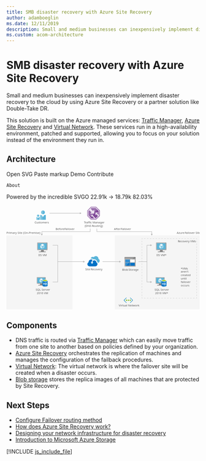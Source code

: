 ```yaml
---
title: SMB disaster recovery with Azure Site Recovery
author: adamboeglin
ms.date: 12/11/2019
description: Small and medium businesses can inexpensively implement disaster recovery to the cloud by using Azure Site Recovery or a partner solution like Double-Take DR.
ms.custom: acom-architecture
---
```

# SMB disaster recovery with Azure Site Recovery

Small and medium businesses can inexpensively implement disaster recovery to the cloud by using Azure Site Recovery or a partner solution like Double-Take DR.

This solution is built on the Azure managed services: [Traffic Manager](/en-us/services/traffic-manager/), [Azure Site Recovery](/en-us/services/site-recovery/) and [Virtual Network](/en-us/services/virtual-network/). These services run in a high-availability environment, patched and supported, allowing you to focus on your solution instead of the environment they run in.


## Architecture

Open SVG
Paste markup
Demo
Contribute

    About

Powered by the incredible SVGO
22.91k → 18.79k 82.03%

<svg xmlns="https://www.w3.org/2000/svg" aria-labelledby="disaster-recovery-smb-azure-site-recovery" class="architecture-diagram" viewBox="0 0 825.047 443.187">
  <defs/>
  <title>
    Recuperação após desastre para PMEs com o Azure Site Recovery
  </title>
  <desc>
    As pequenas e médias empresas podem implementar a recuperação após desastre de forma económica na cloud com o Azure Site Recovery ou uma solução de parceiro como o Double-Take DR.
  </desc>
  <path fill="none" stroke="#b5b5b5" stroke-miterlimit="10" stroke-width="1.643" d="M183.889 33.71h130.759"/>
  <path fill="#b5b5b5" d="M313.449 37.805l7.093-4.095-7.093-4.096v8.191z"/>
  <path fill="#ededed" d="M463.047 128.187h362v315h-362zM.001 128.187h282v315h-282z" opacity=".5"/>
  <path fill="none" stroke="#b5b5b5" stroke-miterlimit="10" stroke-width="1.643" d="M386.169 99.009v12.72H620.87v11.062"/>
  <path fill="#b5b5b5" d="M616.774 121.592l4.096 7.093 4.095-7.093h-8.191z"/>
  <path fill="none" stroke="#b5b5b5" stroke-miterlimit="10" stroke-width="1.643" d="M357.87 99.009v12.72H151.169v11.062"/>
  <path fill="#b5b5b5" d="M147.073 121.592l4.096 7.093 4.095-7.093h-8.191z"/>
  <path fill="none" stroke="#b5b5b5" stroke-miterlimit="10" stroke-width="1.643" d="M410.519 239.781h72.826"/>
  <path fill="#b5b5b5" d="M482.147 243.877l7.093-4.096-7.093-4.095v8.191z"/>
  <path fill="none" stroke="#b5b5b5" stroke-miterlimit="10" stroke-width="1.643" d="M219.126 239.781h110.219"/>
  <path fill="#b5b5b5" d="M328.147 243.877l7.093-4.096-7.093-4.095v8.191z"/>
  <text fill="#5d5d5d" font-family="SegoeUI, Segoe UI" font-size="12" transform="translate(727.851 121.207)">
    Azure <tspan x="33.691" y="0" letter-spacing="-.034em">F</tspan><tspan x="39.141" y="0">ailover Site</tspan>
  </text>
  <text fill="#5d5d5d" font-family="SegoeUI, Segoe UI" font-size="12" transform="translate(732.095 157.067)">
    <tspan letter-spacing="-.029em">R</tspan><tspan x="6.826" y="0">ecovery VMs</tspan>
  </text>
  <text fill="#5d5d5d" font-family="SegoeUI, Segoe UI" font-size="12" transform="translate(0 121.207)">
    Primary Site (On-Premise)
  </text>
  <text fill="#5d5d5d" font-family="SegoeUI, Segoe UI" font-size="12" transform="translate(210 105.207)">
    Before <tspan x="37.676" y="0" letter-spacing="-.034em">F</tspan><tspan x="43.125" y="0">ailover</tspan>
  </text>
  <text fill="#5d5d5d" font-family="SegoeUI, Segoe UI" font-size="12" transform="translate(459.518 105.207)">
    After <tspan x="29.297" y="0" letter-spacing="-.034em">F</tspan><tspan x="34.746" y="0">ailover</tspan>
  </text>
  <path fill="none" stroke="#b5b5b5" stroke-miterlimit="10" stroke-width="1.643" d="M197.519 326.637h21.607V169.711h-21.607M600.245 239.781h-36.114M615.958 169.712h-15.713v156.924h15.713"/>
  <path fill="#b5b5b5" d="M614.759 165.616l7.093 4.096-7.093 4.095v-8.191zM614.759 330.732l7.093-4.096-7.093-4.095v8.191z"/>
  <g fill="none" stroke="#b5b5b5" stroke-miterlimit="10" stroke-width="1.643" opacity=".5">
    <path d="M812.737 392.187v3h-3"/>
    <path stroke-dasharray="6.159 6.159" d="M803.578 395.187H584.922"/>
    <path d="M581.842 395.187h-3v-3"/>
    <path stroke-dasharray="6.041 6.041" d="M578.842 386.146V147.541"/>
    <path d="M578.842 144.52v-3h3"/>
    <path stroke-dasharray="6.159 6.159" d="M588.001 141.52h218.657"/>
    <path d="M809.737 141.52h3v3"/>
    <path stroke-dasharray="6.041 6.041" d="M812.737 150.561v238.606"/>
  </g>
  <text fill="#5d5d5d" font-family="SegoeUI, Segoe UI" font-size="12" transform="translate(744.758 272.644)">
    *VMs <tspan x="0" y="14.4">aren&apos;t </tspan><tspan x="0" y="28.8">created </tspan><tspan x="0" y="43.2">until </tspan><tspan x="0" y="57.6">failover </tspan><tspan x="0" y="72">occurs</tspan>
  </text>
  <text fill="#5d5d5d" font-family="SegoeUI, Segoe UI" font-size="12" transform="translate(136.325 215.479)">
    IIS VM
  </text>
  <path fill="#7a7a7a" d="M159.867 190.7h-12.115c1.456 5.139-.5 5.876-9.066 5.876v2.691h29.13v-2.691c-8.566 0-9.407-.734-7.949-5.876"/>
  <path fill="#a0a1a2" d="M172.835 158.143H133.4a2.52 2.52 0 00-2.421 2.537v27.5a2.506 2.506 0 002.421 2.52h39.439a2.753 2.753 0 002.692-2.515v-27.5a2.763 2.763 0 00-2.692-2.537"/>
  <path style="isolation:isolate" fill="#fff" d="M172.862 158.146H133.4a2.519 2.519 0 00-2.421 2.537v27.5a2.506 2.506 0 002.421 2.517h.938z" opacity=".2"/>
  <path fill="#59b4d9" d="M172.049 161.572v25.698h-37.698v-25.698h37.698z"/>
  <path fill="#59b4d9" d="M134.351 187.27h.052v-25.697l34.465-.052h.002l-34.519.052v25.697z"/>
  <path fill="#a0a1a2" d="M138.686 196.571h29.13v2.692h-29.13z"/>
  <path fill="#b8d432" d="M153.711 160.01a.632.632 0 11-.633-.633.633.633 0 01.633.633"/>
  <path fill="#fff" d="M153.736 173.641a.248.248 0 01-.119-.034l-7.845-4.528a.241.241 0 01-.118-.206.238.238 0 01.118-.2l7.8-4.5a.239.239 0 01.234 0l7.847 4.53a.238.238 0 010 .41l-7.795 4.5a.24.24 0 01-.12.034"/>
  <path style="isolation:isolate" fill="#fff" d="M152.609 184.647a.224.224 0 01-.119-.032l-7.821-4.514a.232.232 0 01-.121-.206v-9.058a.241.241 0 01.36-.206l7.821 4.512a.249.249 0 01.116.208v9.058a.242.242 0 01-.116.206.25.25 0 01-.119.032" opacity=".7"/>
  <path style="isolation:isolate" fill="#fff" d="M154.823 184.647a.256.256 0 01-.123-.032.241.241 0 01-.115-.206v-9a.246.246 0 01.115-.206l7.821-4.512a.232.232 0 01.235 0 .235.235 0 01.12.2v9a.233.233 0 01-.12.206l-7.818 4.514a.211.211 0 01-.115.032" opacity=".4"/>
  <g>
    <text fill="#5d5d5d" font-family="SegoeUI, Segoe UI" font-size="12" transform="translate(124.776 363.669)">
      SQL Server<tspan x="4.992" y="14.4">2016 VM</tspan>
    </text>
    <path fill="#7a7a7a" d="M154.228 333.807H143.8c1.253 4.424-.43 5.058-7.8 5.058v2.316h25.07v-2.316c-7.373 0-8.1-.632-6.842-5.058"/>
    <path fill="#a0a1a2" d="M165.39 305.788h-33.947a2.169 2.169 0 00-2.084 2.183v23.673a2.157 2.157 0 002.084 2.165h33.947a2.37 2.37 0 002.317-2.165v-23.673a2.378 2.378 0 00-2.317-2.183"/>
    <path style="isolation:isolate" fill="#fff" d="M165.414 305.79H131.443a2.168 2.168 0 00-2.084 2.183v23.672a2.157 2.157 0 002.084 2.166h.808z" opacity=".2"/>
    <path fill="#59b4d9" d="M164.714 308.739v22.12h-32.448v-22.12h32.448z"/>
    <path fill="#59b4d9" d="M132.266 330.859h.044V308.74l29.666-.045h.001l-29.711.045v22.119z"/>
    <path fill="#a0a1a2" d="M135.997 338.865h25.073v2.317h-25.073z"/>
    <path fill="#b8d432" d="M148.93 307.395a.544.544 0 11-.545-.545.545.545 0 01.545.545"/>
    <path fill="#fff" d="M148.951 319.128a.213.213 0 01-.1-.029l-6.752-3.9a.208.208 0 01-.1-.177.2.2 0 01.1-.176l6.712-3.872a.205.205 0 01.2 0l6.754 3.9a.205.205 0 010 .353l-6.709 3.872a.207.207 0 01-.1.029"/>
    <path style="isolation:isolate" fill="#fff" d="M147.981 328.6a.193.193 0 01-.1-.028l-6.732-3.885a.2.2 0 01-.1-.177v-7.8a.207.207 0 01.31-.177l6.731 3.884a.214.214 0 01.1.179v7.8a.208.208 0 01-.1.177.215.215 0 01-.1.028" opacity=".7"/>
    <path style="isolation:isolate" fill="#fff" d="M149.887 328.6a.22.22 0 01-.106-.028.208.208 0 01-.1-.177v-7.748a.212.212 0 01.1-.177l6.731-3.884a.2.2 0 01.2 0 .2.2 0 01.1.176v7.747a.2.2 0 01-.1.177l-6.729 3.885a.181.181 0 01-.1.028" opacity=".4"/>
    <g>
      <path fill="#0072c6" d="M154.025 320.633v21.325c0 2.214 4.956 4.009 11.068 4.009v-25.334z"/>
      <path fill="#0072c6" d="M164.941 345.966h.152c6.113 0 11.068-1.794 11.068-4.008v-21.325h-11.22z"/>
      <path style="isolation:isolate" fill="#fff" d="M164.941 345.966h.152c6.113 0 11.068-1.794 11.068-4.008v-21.325h-11.22z" opacity=".15"/>
      <path fill="#fff" d="M176.161 320.633c0 2.214-4.956 4.008-11.068 4.008s-11.068-1.795-11.068-4.008 4.956-4.008 11.068-4.008 11.068 1.795 11.068 4.008"/>
      <path fill="#7fba00" d="M173.9 320.4c0 1.462-3.942 2.645-8.805 2.645s-8.806-1.183-8.806-2.645 3.943-2.645 8.806-2.645 8.805 1.184 8.805 2.645"/>
      <path fill="#b8d432" d="M172.053 322.018c1.153-.447 1.845-1.007 1.845-1.615 0-1.462-3.942-2.646-8.806-2.646s-8.805 1.184-8.805 2.646c0 .608.693 1.168 1.845 1.615a24.074 24.074 0 0113.92 0"/>
      <path fill="#fff" d="M161.577 335.435a1.818 1.818 0 01-.721 1.54 3.233 3.233 0 01-1.992.546 3.789 3.789 0 01-1.808-.39v-1.559a2.789 2.789 0 001.846.712 1.256 1.256 0 00.753-.195.61.61 0 00.266-.517.723.723 0 00-.256-.55 4.7 4.7 0 00-1.04-.6 2.292 2.292 0 01-1.6-2.046 1.847 1.847 0 01.7-1.508 2.842 2.842 0 011.851-.567 4.624 4.624 0 011.7.268v1.456a2.763 2.763 0 00-1.607-.487 1.19 1.19 0 00-.716.192.606.606 0 00-.263.514.734.734 0 00.212.543 3.428 3.428 0 00.869.524 4.307 4.307 0 011.4.94 1.751 1.751 0 01.406 1.184zM169.093 333.857a3.985 3.985 0 01-.56 2.138 2.99 2.99 0 01-1.578 1.271l2.026 1.876h-2.046l-1.447-1.622a3.392 3.392 0 01-1.678-.492 3.083 3.083 0 01-1.154-1.254 3.849 3.849 0 01-.407-1.776 4.15 4.15 0 01.441-1.936 3.131 3.131 0 011.24-1.308 3.622 3.622 0 011.832-.458 3.37 3.37 0 011.727.443 3.024 3.024 0 011.182 1.261 3.987 3.987 0 01.422 1.857zm-1.656.088a2.733 2.733 0 00-.463-1.678 1.5 1.5 0 00-1.267-.617 1.59 1.59 0 00-1.31.618 3.006 3.006 0 00-.01 3.28 1.55 1.55 0 001.281.611 1.571 1.571 0 001.291-.592 2.51 2.51 0 00.478-1.622zM174.407 337.398h-4.159v-6.984h1.573v5.708h2.586v1.276z"/>
    </g>
  </g>
  <g>
    <text fill="#5d5d5d" font-family="SegoeUI, Segoe UI" font-size="12" transform="translate(479.773 431.273)">
      Virtual Network
    </text>
    <path fill="#3999c6" d="M540.276 404.95a1.081 1.081 0 000-1.422l-1.9-1.9-8.532-8.295a.909.909 0 00-1.343 0 .939.939 0 000 1.422l8.927 8.769a1 1 0 010 1.422l-9.085 9.085a1 1 0 000 1.422.978.978 0 001.343 0l8.453-8.374.079-.079zM501.25 404.95a1.081 1.081 0 010-1.422l1.9-1.9 8.532-8.295a.909.909 0 011.343 0 .939.939 0 010 1.422l-8.769 8.769a1 1 0 000 1.422l8.927 9.085a1 1 0 010 1.422.978.978 0 01-1.343 0l-8.611-8.295-.079-.079z"/>
    <path fill="#7fba00" d="M515.391 404.239a2.629 2.629 0 01-2.607 2.607 2.891 2.891 0 01-2.765-2.607 2.667 2.667 0 012.765-2.607 2.578 2.578 0 012.607 2.607zM523.37 404.239a2.629 2.629 0 01-2.607 2.607 2.891 2.891 0 01-2.763-2.607 2.773 2.773 0 012.765-2.607 2.629 2.629 0 012.605 2.607z"/>
    <circle cx="528.821" cy="404.239" r="2.607" fill="#7fba00"/>
  </g>
  <g>
    <text fill="#5d5d5d" font-family="SegoeUI, Segoe UI" font-size="12" transform="translate(632.737 363.429)">
      SQL Server<tspan x="2.49" y="14.4">2016 VM*</tspan>
    </text>
    <path fill="#7a7a7a" d="M662.171 334.029h-10.427c1.253 4.424-.43 5.058-7.8 5.058v2.313h25.073v-2.316c-7.373 0-8.1-.632-6.842-5.058"/>
    <path fill="#a0a1a2" d="M673.334 306.009h-33.947a2.169 2.169 0 00-2.084 2.183v23.673a2.157 2.157 0 002.084 2.165h33.947a2.37 2.37 0 002.317-2.165v-23.672a2.378 2.378 0 00-2.317-2.183"/>
    <path style="isolation:isolate" fill="#fff" d="M673.357 306.012H639.386a2.168 2.168 0 00-2.084 2.183v23.672a2.157 2.157 0 002.084 2.166h.808z" opacity=".2"/>
    <path fill="#59b4d9" d="M672.657 308.96v22.12h-32.448v-22.12h32.448z"/>
    <path fill="#59b4d9" d="M640.209 331.08h.045v-22.119l29.665-.044h.002l-29.712.044v22.119z"/>
    <path fill="#a0a1a2" d="M643.94 339.086h25.073v2.317H643.94z"/>
    <path fill="#b8d432" d="M656.873 307.616a.544.544 0 11-.545-.545.545.545 0 01.545.545"/>
    <path fill="#fff" d="M656.895 319.35a.213.213 0 01-.1-.029l-6.752-3.9a.208.208 0 01-.1-.177.2.2 0 01.1-.176l6.712-3.872a.205.205 0 01.2 0l6.754 3.9a.205.205 0 010 .353L657 319.32a.207.207 0 01-.1.029"/>
    <path style="isolation:isolate" fill="#fff" d="M655.925 328.823a.193.193 0 01-.1-.028l-6.732-3.885a.2.2 0 01-.1-.177v-7.8a.207.207 0 01.31-.177l6.731 3.884a.214.214 0 01.1.179v7.8a.208.208 0 01-.1.177.215.215 0 01-.1.028" opacity=".7"/>
    <path style="isolation:isolate" fill="#fff" d="M657.831 328.823a.22.22 0 01-.106-.028.208.208 0 01-.1-.177v-7.748a.212.212 0 01.1-.177l6.731-3.884a.2.2 0 01.2 0 .2.2 0 01.1.176v7.747a.2.2 0 01-.1.177l-6.726 3.891a.181.181 0 01-.1.028" opacity=".4"/>
    <g>
      <path fill="#0072c6" d="M661.968 320.854v21.325c0 2.214 4.956 4.009 11.068 4.009v-25.334z"/>
      <path fill="#0072c6" d="M672.885 346.187h.152c6.113 0 11.068-1.794 11.068-4.008v-21.325h-11.22z"/>
      <path style="isolation:isolate" fill="#fff" d="M672.885 346.187h.152c6.113 0 11.068-1.794 11.068-4.008v-21.325h-11.22z" opacity=".15"/>
      <path fill="#fff" d="M684.1 320.854c0 2.214-4.956 4.008-11.068 4.008s-11.068-1.795-11.068-4.008 4.956-4.008 11.068-4.008 11.068 1.795 11.068 4.008"/>
      <path fill="#7fba00" d="M681.842 320.623c0 1.462-3.942 2.645-8.805 2.645s-8.806-1.183-8.806-2.645 3.943-2.645 8.806-2.645 8.805 1.184 8.805 2.645"/>
      <path fill="#b8d432" d="M680 322.24c1.153-.447 1.845-1.007 1.845-1.615 0-1.462-3.942-2.646-8.806-2.646s-8.805 1.184-8.805 2.646c0 .608.693 1.168 1.845 1.615a24.074 24.074 0 0113.92 0"/>
      <path fill="#fff" d="M669.521 335.656a1.818 1.818 0 01-.721 1.54 3.233 3.233 0 01-1.992.546 3.789 3.789 0 01-1.808-.39v-1.559a2.789 2.789 0 001.846.712 1.256 1.256 0 00.753-.195.61.61 0 00.266-.517.723.723 0 00-.256-.55 4.7 4.7 0 00-1.04-.6 2.292 2.292 0 01-1.6-2.046 1.847 1.847 0 01.7-1.508 2.842 2.842 0 011.851-.567 4.624 4.624 0 011.7.268v1.456a2.763 2.763 0 00-1.607-.487 1.19 1.19 0 00-.716.192.606.606 0 00-.263.514.734.734 0 00.212.543 3.428 3.428 0 00.869.524 4.307 4.307 0 011.4.94 1.751 1.751 0 01.406 1.184zM677.037 334.078a3.985 3.985 0 01-.56 2.138 2.99 2.99 0 01-1.578 1.271l2.026 1.876h-2.046l-1.447-1.622a3.392 3.392 0 01-1.678-.492A3.083 3.083 0 01670.6 336a3.849 3.849 0 01-.407-1.776 4.15 4.15 0 01.441-1.936 3.131 3.131 0 011.24-1.308 3.622 3.622 0 011.832-.458 3.37 3.37 0 011.727.443 3.024 3.024 0 011.183 1.261 3.987 3.987 0 01.421 1.852zm-1.656.088a2.733 2.733 0 00-.463-1.678 1.5 1.5 0 00-1.267-.617 1.59 1.59 0 00-1.31.618 3.006 3.006 0 00-.01 3.28 1.55 1.55 0 001.281.611 1.571 1.571 0 001.291-.592 2.51 2.51 0 00.478-1.622zM682.351 337.62h-4.16v-6.985h1.573v5.709h2.587v1.276z"/>
    </g>
  </g>
  <g>
    <text fill="#5d5d5d" font-family="SegoeUI, Segoe UI" font-size="12" transform="translate(641.063 215.415)">
      IIS VM*
    </text>
    <path fill="#7a7a7a" d="M667.931 190.7h-12.114c1.456 5.139-.5 5.876-9.066 5.876v2.691h29.13v-2.691c-8.566 0-9.407-.734-7.949-5.876"/>
    <path fill="#a0a1a2" d="M680.9 158.143h-39.44a2.52 2.52 0 00-2.421 2.537v27.5a2.506 2.506 0 002.421 2.515h39.44a2.753 2.753 0 002.692-2.515v-27.5a2.763 2.763 0 00-2.692-2.537"/>
    <path style="isolation:isolate" fill="#fff" d="M680.927 158.146H641.459a2.519 2.519 0 00-2.421 2.537v27.5a2.506 2.506 0 002.421 2.516h.938z" opacity=".2"/>
    <path fill="#59b4d9" d="M680.113 161.572v25.698h-37.698v-25.698h37.698z"/>
    <path fill="#59b4d9" d="M642.415 187.27h.052v-25.697l34.465-.052h.002l-34.519.052v25.697z"/>
    <path fill="#a0a1a2" d="M646.75 196.571h29.13v2.692h-29.13z"/>
    <path fill="#b8d432" d="M661.776 160.01a.632.632 0 11-.633-.633.633.633 0 01.633.633"/>
    <path fill="#fff" d="M661.8 173.641a.248.248 0 01-.119-.034l-7.845-4.528a.241.241 0 01-.118-.206.238.238 0 01.118-.2l7.8-4.5a.239.239 0 01.234 0l7.847 4.53a.238.238 0 010 .41l-7.795 4.5a.24.24 0 01-.12.034"/>
    <path style="isolation:isolate" fill="#fff" d="M660.674 184.647a.224.224 0 01-.119-.032l-7.821-4.514a.232.232 0 01-.121-.206v-9.058a.241.241 0 01.36-.206l7.821 4.512a.249.249 0 01.116.208v9.058a.242.242 0 01-.116.206.25.25 0 01-.119.032" opacity=".7"/>
    <path style="isolation:isolate" fill="#fff" d="M662.888 184.647a.256.256 0 01-.123-.032.241.241 0 01-.115-.206v-9a.246.246 0 01.115-.206l7.821-4.512a.232.232 0 01.235 0 .235.235 0 01.12.2v9a.233.233 0 01-.12.206L663 184.615a.211.211 0 01-.115.032" opacity=".4"/>
  </g>
  <g>
    <text fill="#5d5d5d" font-family="SegoeUI, Segoe UI" font-size="12" transform="translate(494.383 277.969)">
      Blob <tspan x="27.158" y="0" letter-spacing="-.032em">S</tspan><tspan x="33.146" y="0">torage</tspan>
    </text>
    <path fill="#a0a1a2" d="M504.283 258.877a1.787 1.787 0 001.711 1.806h44.018a1.805 1.805 0 001.806-1.806v-31.468h-47.535z"/>
    <path fill="#7a7a7a" d="M550.012 220.088h-44.018a1.787 1.787 0 00-1.711 1.806v5.419h47.535v-5.419a1.805 1.805 0 00-1.806-1.806"/>
    <path fill="#0072c6" d="M507.801 230.641h19.394V243h-19.394zM507.801 244.712h19.394v12.359h-19.394z"/>
    <path fill="#fff" d="M528.906 230.641h19.299V243h-19.299z"/>
    <path fill="#0072c6" d="M528.906 244.712h19.299v12.359h-19.299z"/>
    <path style="isolation:isolate" fill="#fff" d="M506.184 220.088a1.907 1.907 0 00-1.9 1.9v36.7a1.907 1.907 0 001.9 1.9h2.092l37.458-40.5z" opacity=".2"/>
  </g>
  <g>
    <text fill="#5d5d5d" font-family="SegoeUI, Segoe UI" font-size="12" transform="translate(120.121 77.733)">
      Customers
    </text>
    <path fill="#59b4d9" d="M164.228 30.007a8.158 8.158 0 11-8.159-8.158 8.158 8.158 0 018.159 8.158M162.034 40.961l-5.965 8.358-5.965-8.358h-6.207V61.57h24.345V40.961h-6.208zM139.71 43.7a4.584 4.584 0 11-4.584-4.583 4.582 4.582 0 014.584 4.583M138.477 49.993l-3.351 4.696-3.351-4.696h-3.487V61.57h13.676V49.993h-3.487z"/>
    <path style="isolation:isolate" fill="#fff" d="M147.911 30.007a8.153 8.153 0 007.958 8.148l2.049-16.087a8.132 8.132 0 00-10.007 7.939M150.106 40.961h-6.21V61.57h9.029l1.801-14.132-4.62-6.477zM130.543 43.7a4.582 4.582 0 004.583 4.582c.16 0 .309-.03.465-.046l1.124-8.82a4.55 4.55 0 00-6.172 4.284M131.776 49.993h-3.488V61.57h5.643l.926-7.259-3.081-4.318z" opacity=".2"/>
  </g>
  <g>
    <text fill="#5d5d5d" font-family="SegoeUI, Segoe UI" font-size="12" transform="translate(331.042 77.733)">
      <tspan letter-spacing="-.087em">T</tspan><tspan x="5.244" y="0">raffic Manager</tspan><tspan x="3.144" y="14.4">(DNS </tspan><tspan x="33.817" y="14.4" letter-spacing="-.029em">R</tspan><tspan x="40.644" y="14.4">outing)</tspan>
    </text>
    <path fill="#804998" d="M399.051 44.628V22.061l-15.79-15.742h-22.344l-15.823 16.218v22.011l15.79 15.727h22.377l15.79-15.647z"/>
    <path style="isolation:isolate" fill="#fff" d="M382.365 8.477h-20.557L347.253 23.4v20.25l14.527 14.467h20.586l14.526-14.4V22.96zm-1.225 46.661h-.164L368.8 42.787l2.57-2.873h-8.82v9.045l2.889-3.11 9.57 9.289h-12l-12.778-12.727V24.61l3.585-3.676 9.528 8.584-5.427 5.634h17.33V17.936l-5.665 5.649-9.589-8.985 3.071-3.148h18.07l12.78 12.748v15.908l-6.067-5.717 4.444-4h-12.284v11.6l4.014-3.983 6.872 7.462z" opacity=".8"/>
    <path style="isolation:isolate" fill="#fff" d="M391.385 14.419l-8.124-8.1h-22.344l-15.823 16.218v22.012l8.097 8.063 38.194-38.193z" opacity=".2"/>
  </g>
  <g>
    <text fill="#5d5d5d" font-family="SegoeUI, Segoe UI" font-size="12" transform="translate(336.777 277.415)">
      Site <tspan x="22.91" y="0" letter-spacing="-.029em">R</tspan><tspan x="29.736" y="0">ecovery</tspan>
    </text>
    <path fill="#59b4d9" d="M375.694 230.174a12.262 12.262 0 0112.178 10.708 13.762 13.762 0 013.464 3.989 9.116 9.116 0 006.929-8.924 8.4 8.4 0 00-5.144-7.769v-1.155a11.2 11.2 0 00-11.128-11.123 11.384 11.384 0 00-9.134 4.619 8.51 8.51 0 00-12.913 6.3 13.385 13.385 0 012.1-.1c3.254 0 6.929.525 9.973 3.779z"/>
    <path fill="#0072c6" d="M384.2 242.982v-.63a8.423 8.423 0 00-8.4-8.4 9.115 9.115 0 00-4.094 1.05c-.1.1-.315.1-.42.21l-.1-.1a9.3 9.3 0 00-3.569 7.454h3.674l-5.564 6.614-5.669-6.614h3.779a14.088 14.088 0 014.409-10.183 11.245 11.245 0 00-17.322 9.239v1.155a8.474 8.474 0 00-5.039 7.769c0 5.249 4.2 9.239 9.658 9.239h23.831a9.351 9.351 0 009.658-9.239 8.1 8.1 0 00-4.832-7.564z"/>
  </g>
</svg>



## Components
* DNS traffic is routed via [Traffic Manager](https://azure.microsoft.com/services/traffic-manager/) which can easily move traffic from one site to another based on policies defined by your organization.
* [Azure Site Recovery](https://azure.microsoft.com/services/site-recovery/) orchestrates the replication of machines and manages the configuration of the failback procedures.
* [Virtual Network](https://azure.microsoft.com/services/virtual-network/): The virtual network is where the failover site will be created when a disaster occurs.
* [Blob storage](https://azure.microsoft.com/services/storage/blobs/) stores the replica images of all machines that are protected by Site Recovery.

## Next Steps
* [Configure Failover routing method](https://docs.microsoft.com/api/Redirect/documentation/articles/traffic-manager-configure-failover-routing-method/)
* [How does Azure Site Recovery work?](https://docs.microsoft.com/api/Redirect/documentation/articles/site-recovery-components/)
* [Designing your network infrastructure for disaster recovery](https://docs.microsoft.com/api/Redirect/documentation/articles/site-recovery-network-design/)
* [Introduction to Microsoft Azure Storage](https://docs.microsoft.com/api/Redirect/documentation/articles/storage-introduction/)

[!INCLUDE [js_include_file](../../_js/index.md)]
